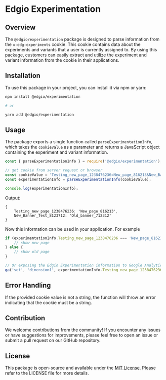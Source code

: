 # Edgio Experimentation

## Overview

The `@edgio/experimentation` package is designed to parse information from the `x-edg-experiments` cookie. This cookie contains data about the experiments and variants that a user is currently assigned to. By using this package, customers can easily extract and utilize the experiment and variant information from the cookie in their applications.

## Installation

To use this package in your project, you can install it via npm or yarn:

```bash
npm install @edgio/experimentation

# or

yarn add @edgio/experimentation
```

## Usage

The package exports a single function called `parseExperimentationInfo`, which takes the `cookieValue` as a parameter and returns a JavaScript object containing the experiment and variant information.

```javascript
const { parseExperimentationInfo } = require('@edgio/experimentation');

// get cookie from server request or browser
const cookieValue = 'Testing_new_page_1238476236=New_page_816213&New_Banner_Test_8123712=Old_banner_712312';
const experimentationInfo = parseExperimentationInfo(cookieValue);

console.log(experimentationInfo);
```

Output:

```
{
    Testing_new_page_1238476236: 'New_page_816213',
    New_Banner_Test_8123712: 'Old_banner_712312'
}
```

Now this information can be used in your application. For example
```javascript
if (experimentationInfo.Testing_new_page_1238476236 === 'New_page_816213') {
    // show new page
} else {
    // show old page
}

// Or exposing the Edgio Experimentation information to Google Analytics
ga('set', 'dimension1', experimentationInfo.Testing_new_page_1238476236);

```

## Error Handling

If the provided cookie value is not a string, the function will throw an error indicating that the cookie must be a string.

## Contribution

We welcome contributions from the community! If you encounter any issues or have suggestions for improvements, please feel free to open an issue or submit a pull request on our GitHub repository.

## License

This package is open-source and available under the [MIT License](https://opensource.org/licenses/MIT). Please refer to the LICENSE file for more details.
